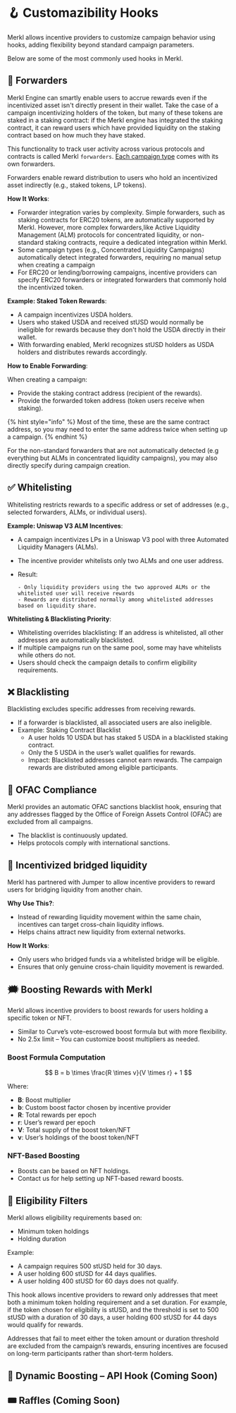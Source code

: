 # 🪝 Customazibility Hooks

Merkl allows incentive providers to customize campaign behavior using hooks, adding flexibility beyond standard campaign parameters.

Below are some of the most commonly used hooks in Merkl.

## 🔁 Forwarders

Merkl Engine can smartly enable users to accrue rewards even if the incentivized asset isn't directly present in their wallet. Take the case of a campaign incentivizing holders of the token, but many of these tokens are staked in a staking contract: if the Merkl engine has integrated the staking contract, it can reward users which have provided liquidity on the staking contract based on how much they have staked.

This functionality to track user activity across various protocols and contracts is called Merkl `forwarders`. [Each campaign type](mechanisms/README.md) comes with its own forwarders.

Forwarders enable reward distribution to users who hold an incentivized asset indirectly (e.g., staked tokens, LP tokens).

**How It Works**:

- Forwarder integration varies by complexity. Simple forwarders, such as staking contracts for ERC20 tokens, are automatically supported by Merkl. However, more complex forwarders,like Active Liquidity Management (ALM) protocols for concentrated liquidity, or non-standard staking contracts, require a dedicated integration within Merkl.
- Some campaign types (e.g., Concentrated Liquidity Campaigns) automatically detect integrated forwarders, requiring no manual setup when creating a campaign
- For ERC20 or lending/borrowing campaigns, incentive providers can specify ERC20 forwarders or integrated forwarders that commonly hold the incentivized token.

**Example: Staked Token Rewards**:

- A campaign incentivizes USDA holders.
- Users who staked USDA and received stUSD would normally be ineligible for rewards because they don't hold the USDA directly in their wallet.
- With forwarding enabled, Merkl recognizes stUSD holders as USDA holders and distributes rewards accordingly.

**How to Enable Forwarding**:

When creating a campaign:

- Provide the staking contract address (recipient of the rewards).
- Provide the forwarded token address (token users receive when staking).

{% hint style="info" %}
Most of the time, these are the same contract address, so you may need to enter the same address twice when setting up a campaign.
{% endhint %}

For the non-standard forwarders that are not automatically detected (e.g everything but ALMs in concentrated liquidity campaigns), you may also directly specify during campaign creation.

## ✅ Whitelisting

Whitelisting restricts rewards to a specific address or set of addresses (e.g., selected forwarders, ALMs, or individual users).

**Example: Uniswap V3 ALM Incentives**:

- A campaign incentivizes LPs in a Uniswap V3 pool with three Automated Liquidity Managers (ALMs).
- The incentive provider whitelists only two ALMs and one user address.
- Result:

      - Only liquidity providers using the two approved ALMs or the whitelisted user will receive rewards
      - Rewards are distributed normally among whitelisted addresses based on liquidity share.

**Whitelisting & Blacklisting Priority**:

- Whitelisting overrides blacklisting: If an address is whitelisted, all other addresses are automatically blacklisted.
- If multiple campaigns run on the same pool, some may have whitelists while others do not.
- Users should check the campaign details to confirm eligibility requirements.

## ❌ Blacklisting

Blacklisting excludes specific addresses from receiving rewards.

- If a forwarder is blacklisted, all associated users are also ineligible.
- Example: Staking Contract Blacklist
  - A user holds 10 USDA but has staked 5 USDA in a blacklisted staking contract.
  - Only the 5 USDA in the user’s wallet qualifies for rewards.
  - Impact: Blacklisted addresses cannot earn rewards. The campaign rewards are distributed among eligible participants.

## 🚫 OFAC Compliance

Merkl provides an automatic OFAC sanctions blacklist hook, ensuring that any addresses flagged by the Office of Foreign Assets Control (OFAC) are excluded from all campaigns.

- The blacklist is continuously updated.
- Helps protocols comply with international sanctions.

## 🌉 Incentivized bridged liquidity

Merkl has partnered with Jumper to allow incentive providers to reward users for bridging liquidity from another chain.

**Why Use This?**:

- Instead of rewarding liquidity movement within the same chain, incentives can target cross-chain liquidity inflows.
- Helps chains attract new liquidity from external networks.

**How It Works**:

- Only users who bridged funds via a whitelisted bridge will be eligible.
- Ensures that only genuine cross-chain liquidity movement is rewarded.

## 🗯️ Boosting Rewards with Merkl

Merkl allows incentive providers to boost rewards for users holding a specific token or NFT.

- Similar to Curve’s vote-escrowed boost formula but with more flexibility.
- No 2.5x limit – You can customize boost multipliers as needed.

### Boost Formula Computation

$$
B = b \times \frac{R \times v}{V \times r} + 1
$$

Where:

- **B**: Boost multiplier
- **b**: Custom boost factor chosen by incentive provider
- **R**: Total rewards per epoch
- **r**: User’s reward per epoch
- **V**: Total supply of the boost token/NFT
- **v**: User’s holdings of the boost token/NFT

### NFT-Based Boosting

- Boosts can be based on NFT holdings.
- Contact us for help setting up NFT-based reward boosts.

## 🎯 Eligibility Filters

Merkl allows eligibility requirements based on:

- Minimum token holdings
- Holding duration

Example:

- A campaign requires 500 stUSD held for 30 days.
- A user holding 600 stUSD for 44 days qualifies.
- A user holding 400 stUSD for 60 days does not qualify.

This hook allows incentive providers to reward only addresses that meet both a minimum token holding requirement and a set duration. For example, if the token chosen for eligibility is stUSD, and the threshold is set to 500 stUSD with a duration of 30 days, a user holding 600 stUSD for 44 days would qualify for rewards.

Addresses that fail to meet either the token amount or duration threshold are excluded from the campaign’s rewards, ensuring incentives are focused on long-term participants rather than short-term holders.

## 🔄 Dynamic Boosting – API Hook (Coming Soon)

## 🎟️ Raffles (Coming Soon)
